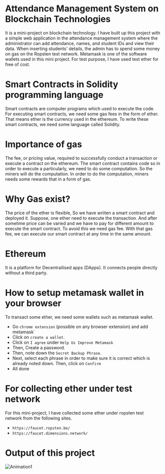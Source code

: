 # Attendance Management System on Blockchain Technologies
It is a mini-project on blockchain technology. I have built up this project with a simple web application in the attendance management system where the administrator can add attendance, names, and student IDs and view their data. When inserting students' details, the admin has to spend some money on gas on the Ropsten test network. Metamask is one of the software wallets used in this mini project. For test purpose, I have used test ether for free of cost.
# Smart Contracts in Solidity programming language
Smart contracts are computer programs which used to execute the code. For executing smart contracts, we need some gas fees in the form of ether. That means ether is the currency used in the ethereum. To write these smart contracts, we need some language called Solidity.
# Importance of gas
The fee, or pricing value, required to successfully conduct a transaction or execute a contract on the ethereum. The smart contract contains code so in order to execute a particularly, we need to do some computation. So the miners will do the computation. In order to do the computation, miners needs some rewards that in a form of gas.
# Why Gas exist?
The price of the ether is flexible, So we have wriiten a smart contract and deployed it. Suppose, one ether need to execute the transaction. And after sometime price can be varied and we have to pay for different amount to execute the smart contract. To avoid this we need gas fee. With that gas fee, we can execute our smart contract at any time in the same amount.
# Ethereum
It is a platform for Decentrailised apps (DApps). It connects people directly without a third party.
# How to setup metamask wallet in your browser
To transact some ether, we need some wallets such as metamask wallet.
* Go `chrome extension` (possible on any browser extension) and add metamask`
* Click on `create a wallet`.
* Click on  `I agree` under `Help Us Improve Metamask`
* Then, Create a password.
* Then, note down the `Secret Backup Phrase`.
* Next, select each phrase in order to make sure it is correct which is already noted down. Then, click on `Confirm` 
* All done
# For collecting ether under test network
For this mini-project, I have collected some ether under ropsten test network from the following sites.
* `https://faucet.ropsten.be/`
* `https://faucet.dimensions.network/`

# Output of this project
![Animation1](https://user-images.githubusercontent.com/70742988/147640817-88e6b198-1793-4d48-9343-887972555609.gif)
